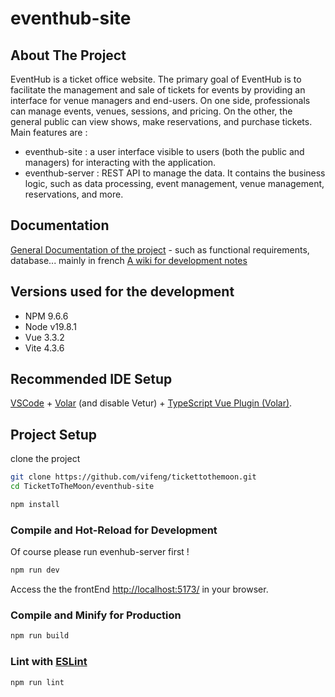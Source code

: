 # eventhub-site

## About The Project

EventHub is a ticket office website. The primary goal of EventHub is to facilitate the management and sale of tickets for events by providing an interface for venue managers and end-users. On one side, professionals can manage events, venues, sessions, and pricing. On the other, the general public can view shows, make reservations, and purchase tickets.
Main features are :

- eventhub-site : a user interface visible to users (both the public and managers) for interacting with the application.
- eventhub-server : REST API to manage the data. It contains the business logic, such as data processing, event management, venue management, reservations, and more.

## Documentation

[General Documentation of the project](https://github.com/vifeng/TicketToTheMoon/tree/main/documentation) - such as functional requirements, database... mainly in french
[A wiki for development notes](https://github.com/vifeng/TicketToTheMoon/wiki)

## Versions used for the development

- NPM 9.6.6
- Node v19.8.1
- Vue 3.3.2
- Vite 4.3.6

## Recommended IDE Setup

[VSCode](https://code.visualstudio.com/) + [Volar](https://marketplace.visualstudio.com/items?itemName=Vue.volar) (and disable Vetur) + [TypeScript Vue Plugin (Volar)](https://marketplace.visualstudio.com/items?itemName=Vue.vscode-typescript-vue-plugin).

## Project Setup

clone the project

```sh
git clone https://github.com/vifeng/tickettothemoon.git
cd TicketToTheMoon/eventhub-site
```

```sh
npm install
```

### Compile and Hot-Reload for Development

Of course please run evenhub-server first !

```sh
npm run dev
```

Access the the frontEnd [ http://localhost:5173/](http://localhost:5173/) in your browser.

### Compile and Minify for Production

```sh
npm run build
```

### Lint with [ESLint](https://eslint.org/)

```sh
npm run lint
```
